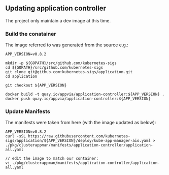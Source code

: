 ## Updating application controller

The project only maintain a dev image at this time.

### Build the conatainer
The image referred to was generated from the source e.g.:
```
APP_VERSION=v0.8.2

mkdir -p ${GOPATH}/src/github.com/kubernetes-sigs
cd ${GOPATH}/src/github.com/kubernetes-sigs
git clone git@github.com:kubernetes-sigs/application.git
cd application

git checkout ${APP_VERSION}

docker build -t quay.io/appvia/application-controller:${APP_VERSION} .
docker push quay.io/appvia/application-controller:${APP_VERSION}
```

### Update Manifests
The manifests were taken from here (with the image updated as below):
```
APP_VERSION=v0.8.2
curl -sSL https://raw.githubusercontent.com/kubernetes-sigs/application/${APP_VERSION}/deploy/kube-app-manager-aio.yaml > ./pkg/clusterappman/manifests/application-controller/application-all.yaml

// edit the image to match our container:
vi ./pkg/clusterappman/manifests/application-controller/application-all.yaml
```

